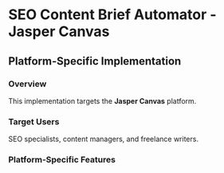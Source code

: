 # SEO Content Brief Automator - Jasper Canvas

## Platform-Specific Implementation

### Overview
This implementation targets the **Jasper Canvas** platform.

### Target Users
SEO specialists, content managers, and freelance writers.

### Platform-Specific Features
